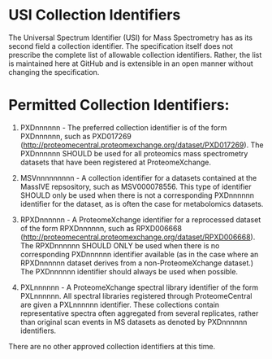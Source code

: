 # USI Collection Identifiers

The Universal Spectrum Identifier (USI) for Mass Spectrometry has as its second field a collection identifier.
The specification itself does not prescribe the complete list of allowable collection identifiers. Rather,
the list is maintained here at GitHub and is extensible in an open manner without changing the specification.

# Permitted Collection Identifiers:

1. PXDnnnnnn - The preferred collection identifier is of the form PXDnnnnnn, such as PXD017269
(http://proteomecentral.proteomexchange.org/dataset/PXD017269). The PXDnnnnnn SHOULD be used for all proteomics
mass spectrometry datasets that have been registered at ProteomeXchange.

2. MSVnnnnnnnnn - A collection identifier for a datasets contained at the MassIVE repsository, such as MSV000078556. This type of 
identifier SHOULD only be used when there is not a corresponding PXDnnnnnn identifier for the dataset, as is often the case
for metabolomics datasets.

3. RPXDnnnnnn - A ProteomeXchange identifier for a reprocessed dataset of the form RPXDnnnnnn, such as RPXD006668
(http://proteomecentral.proteomexchange.org/dataset/RPXD006668). The RPXDnnnnnn SHOULD ONLY be used when there is no
corresponding PXDnnnnnn identifier available (as in the case where an RPXDnnnnnn dataset derives from a non-ProteomeXchange
dataset.) The PXDnnnnnn identifier should always be used when possible.

4. PXLnnnnnn - A ProteomeXchange spectral library identifier of the form PXLnnnnnn. All spectral libraries registered
through ProteomeCentral are given a PXLnnnnnn identifier. These collections contain representative spectra often aggregated
from several replicates, rather than original scan events in MS datasets as denoted by PXDnnnnnn identifiers.

There are no other approved collection identifiers at this time.

